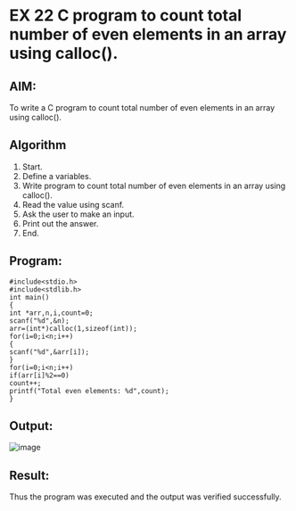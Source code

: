 # EX 22 C program to count total number of even elements in an array using calloc().
## AIM:
To write a C program to count total number of even elements in an array using calloc().

## Algorithm
1. Start.
2. Define a variables.
3. Write program to count total number of even elements in an array using calloc().
4. Read the value using scanf.
5. Ask the user to make an input.
6. Print out the answer.
7. End.

## Program:
```
#include<stdio.h>
#include<stdlib.h>
int main()
{
int *arr,n,i,count=0;
scanf("%d",&n);
arr=(int*)calloc(1,sizeof(int));
for(i=0;i<n;i++)
{
scanf("%d",&arr[i]);
}
for(i=0;i<n;i++)
if(arr[i]%2==0)
count++;
printf("Total even elements: %d",count);
}
```

## Output:

![image](https://github.com/user-attachments/assets/0dd2e3cc-efa8-439a-a635-09e857a0a29e)


## Result:
Thus the program was executed and the output was verified successfully.
